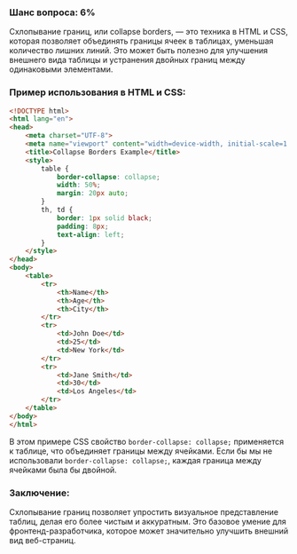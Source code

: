 ### Шанс вопроса: 6%

Схлопывание границ, или collapse borders, — это техника в HTML и CSS, которая позволяет объединять границы ячеек в таблицах, уменьшая количество лишних линий. Это может быть полезно для улучшения внешнего вида таблицы и устранения двойных границ между одинаковыми элементами.

### Пример использования в HTML и CSS:

```html
<!DOCTYPE html>
<html lang="en">
<head>
    <meta charset="UTF-8">
    <meta name="viewport" content="width=device-width, initial-scale=1.0">
    <title>Collapse Borders Example</title>
    <style>
        table {
            border-collapse: collapse;
            width: 50%;
            margin: 20px auto;
        }
        th, td {
            border: 1px solid black;
            padding: 8px;
            text-align: left;
        }
    </style>
</head>
<body>
    <table>
        <tr>
            <th>Name</th>
            <th>Age</th>
            <th>City</th>
        </tr>
        <tr>
            <td>John Doe</td>
            <td>25</td>
            <td>New York</td>
        </tr>
        <tr>
            <td>Jane Smith</td>
            <td>30</td>
            <td>Los Angeles</td>
        </tr>
    </table>
</body>
</html>
```

В этом примере CSS свойство `border-collapse: collapse;` применяется к таблице, что объединяет границы между ячейками. Если бы мы не использовали `border-collapse: collapse;`, каждая граница между ячейками была бы двойной.

### Заключение:
Схлопывание границ позволяет упростить визуальное представление таблиц, делая его более чистым и аккуратным. Это базовое умение для фронтенд-разработчика, которое может значительно улучшить внешний вид веб-страниц.